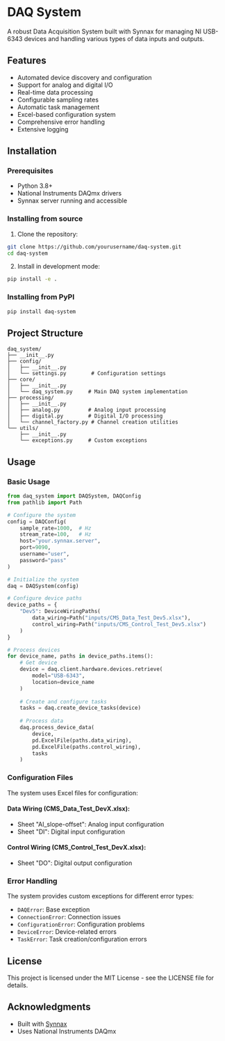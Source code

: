 # DAQ System

A robust Data Acquisition System built with Synnax for managing NI USB-6343 devices and handling various types of data inputs and outputs.

## Features

- Automated device discovery and configuration
- Support for analog and digital I/O
- Real-time data processing
- Configurable sampling rates
- Automatic task management
- Excel-based configuration system
- Comprehensive error handling
- Extensive logging

## Installation

### Prerequisites

- Python 3.8+
- National Instruments DAQmx drivers
- Synnax server running and accessible

### Installing from source

1. Clone the repository:
```bash
git clone https://github.com/yourusername/daq-system.git
cd daq-system
```

2. Install in development mode:
```bash
pip install -e .
```

### Installing from PyPI
```bash
pip install daq-system
```

## Project Structure

```
daq_system/
├── __init__.py
├── config/
│   ├── __init__.py
│   └── settings.py        # Configuration settings
├── core/
│   ├── __init__.py
│   └── daq_system.py     # Main DAQ system implementation
├── processing/
│   ├── __init__.py
│   ├── analog.py         # Analog input processing
│   ├── digital.py        # Digital I/O processing
│   └── channel_factory.py # Channel creation utilities
└── utils/
    ├── __init__.py
    └── exceptions.py     # Custom exceptions
```

## Usage

### Basic Usage

```python
from daq_system import DAQSystem, DAQConfig
from pathlib import Path

# Configure the system
config = DAQConfig(
    sample_rate=1000,  # Hz
    stream_rate=100,   # Hz
    host="your.synnax.server",
    port=9090,
    username="user",
    password="pass"
)

# Initialize the system
daq = DAQSystem(config)

# Configure device paths
device_paths = {
    "Dev5": DeviceWiringPaths(
        data_wiring=Path("inputs/CMS_Data_Test_Dev5.xlsx"),
        control_wiring=Path("inputs/CMS_Control_Test_Dev5.xlsx")
    )
}

# Process devices
for device_name, paths in device_paths.items():
    # Get device
    device = daq.client.hardware.devices.retrieve(
        model="USB-6343", 
        location=device_name
    )
    
    # Create and configure tasks
    tasks = daq.create_device_tasks(device)
    
    # Process data
    daq.process_device_data(
        device,
        pd.ExcelFile(paths.data_wiring),
        pd.ExcelFile(paths.control_wiring),
        tasks
    )
```

### Configuration Files

The system uses Excel files for configuration:

#### Data Wiring (CMS_Data_Test_DevX.xlsx):
- Sheet "AI_slope-offset": Analog input configuration
- Sheet "DI": Digital input configuration

#### Control Wiring (CMS_Control_Test_DevX.xlsx):
- Sheet "DO": Digital output configuration

### Error Handling

The system provides custom exceptions for different error types:
- `DAQError`: Base exception
- `ConnectionError`: Connection issues
- `ConfigurationError`: Configuration problems
- `DeviceError`: Device-related errors
- `TaskError`: Task creation/configuration errors

## License

This project is licensed under the MIT License - see the LICENSE file for details.

## Acknowledgments

- Built with [Synnax](https://synnaxlabs.com/)
- Uses National Instruments DAQmx